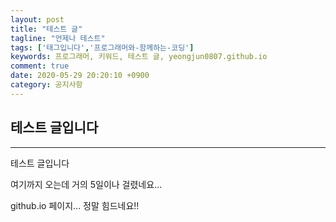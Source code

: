 ```yaml
---
layout: post
title: "테스트 글"
tagline: "언제나 테스트"
tags: ['태그입니다','프로그래머와-함께하는-코딩']
keywords: 프로그래머, 키워드, 테스트 글, yeongjun0807.github.io
comment: true
date: 2020-05-29 20:20:10 +0900
category: 공지사항
---
```


## 테스트 글입니다 ##
----------
테스트 글입니다

여기까지 오는데 거의 5일이나 걸렸네요...

github.io 페이지... 정말 힘드네요!!
